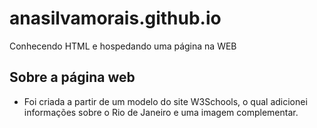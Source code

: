 # anasilvamorais.github.io
Conhecendo HTML e hospedando uma página na WEB

## Sobre a página web
- Foi criada a partir de um modelo do site W3Schools, o qual adicionei informações sobre o Rio de Janeiro e uma imagem complementar.
